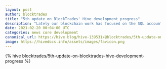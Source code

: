 ```yaml
---
layout: post
author: blocktrades
title: "5th update on BlockTrades' Hive development progress"
description: "Lately our blockchain work has focused on the SQL account history plugin that injects operations, transactions, and block data into a PostgresSQL database (for use by modular hivemind apps such as wallets, games, etc)."
date: 2021-02-20 00:04:00 UTC
categories: news core development
canonical_url: https://hive.blog/hive-139531/@blocktrades/5th-update-on-blocktrades-hive-development-progress
image: https://hivedocs.info/assets/images/favicon.png
---
```

{% hive blocktrades/5th-update-on-blocktrades-hive-development-progress %}
